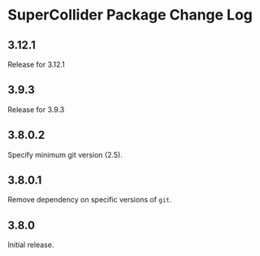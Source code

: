 # SuperCollider Package Change Log

## 3.12.1
Release for 3.12.1

## 3.9.3
Release for 3.9.3

## 3.8.0.2
Specify minimum git version (2.5).

## 3.8.0.1
Remove dependency on specific versions of `git`.

## 3.8.0
Initial release.
